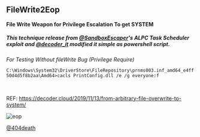 ## FileWrite2Eop

****File Write Weapon for Privilege Escalation To get SYSTEM****

##### This technique release from [@SandboxEscaper](https://twitter.com/SandboxBear)'s ALPC Task Scheduler exploit and [@decoder_it](https://twitter.com/decoder_it) modified it simple as powershell script.


*For Testing Without fileWrite Bug (Privilege Require)*

`C:\Windows\System32\DriverStore\FileRepository\prnms003.inf_amd64_e4ff50d4d5f8b2aa\Amd64>cacls PrintConfig.dll /e /g everyone:f`

<br>

REF: https://decoder.cloud/2019/11/13/from-arbitrary-file-overwrite-to-system/



![eop](https://github.com/sailay1996/FileWrite2system/blob/master/fweop.jpg)

[@404death](https://twitter.com/404death)
